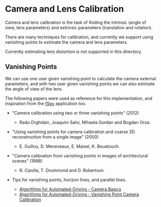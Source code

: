 # Camera and Lens Calibration

Camera and lens calibration is the task of finding the intrinsic
(angle of view, lens parameters) and extrinsic parameters (translation
and rotation).

There are many techniques for calibration, and currently we support
using vanishing points to estimate the camera and lens parameters.

Currently estimating lens distortion is not supported in this
directory.

## Vanishing Points

We can use one user given vanishing point to calculate the camera
external parameters, and with two user given vanishing points we can
also estimate the angle of view of the lens.

The following papers were used as reference for this implementation,
and inspiration from the [fSpy](https://github.com/stuffmatic/fSpy/)
application too.

- "Camera calibration using two or three vanishing points" (2012)
  - Radu Orghidan, Joaquim Salvi, Mihaela Gordan and Bogdan Orza.

- "Using vanishing points for camera calibration and coarse 3D
  reconstruction from a single image" (2000)
  - E. Guillou, D. Meneveaux, E. Maisel, K. Bouatouch.

- "Camera calibration from vanishing points in images of architectural
  scenes" (1998)
  - R. Cipolla, T. Drummond and D. Robertson.

- Tips for vanishing points, horizon lines, and parallel lines.
  - [Algorithms for Automated-Driving - Camera Basics](https://thomasfermi.github.io/Algorithms-for-Automated-Driving/LaneDetection/CameraBasics.html)
  - [Algorithms for Automated-Driving - Vanishing Point Camera Calibration](https://thomasfermi.github.io/Algorithms-for-Automated-Driving/CameraCalibration/VanishingPointCameraCalibration.html)
